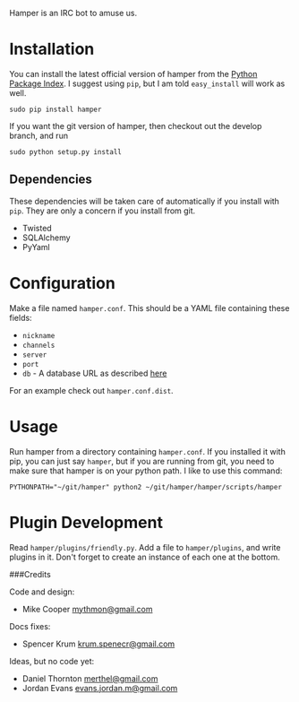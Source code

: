 Hamper is an IRC bot to amuse us.


Installation
============
You can install the latest official version of hamper from the [Python Package
Index][pypi]. I suggest using `pip`, but I am told `easy_install` will work as
well.

    sudo pip install hamper

If you want the git version of hamper, then checkout out the develop branch,
and run

    sudo python setup.py install

[pypi]: http://pypi.python.org/pypi

Dependencies
------------
These dependencies will be taken care of automatically if you install with
`pip`. They are only a concern if you install from git.

-   Twisted
-   SQLAlchemy
-   PyYaml

Configuration
=============
Make a file named `hamper.conf`. This should be a YAML file containing these
fields:

-   `nickname`
-   `channels`
-   `server`
-   `port`
-   `db` - A database URL as described [here][dburl]

For an example check out `hamper.conf.dist`.

[dburl]: http://www.sqlalchemy.org/docs/core/engines.html#sqlalchemy.create_engine

Usage
=====
Run hamper from a directory containing `hamper.conf`. If you installed it with
pip, you can just say `hamper`, but if you are running from git, you need to
make sure that hamper is on your python path. I like to use this command:

    PYTHONPATH="~/git/hamper" python2 ~/git/hamper/hamper/scripts/hamper
    
Plugin Development
==================
Read `hamper/plugins/friendly.py`. Add a file to `hamper/plugins`, and write
plugins in it. Don't forget to create an instance of each one at the bottom.

###Credits

Code and design:

-   Mike Cooper <mythmon@gmail.com>

Docs fixes:

-   Spencer Krum <krum.spenecr@gmail.com>

Ideas, but no code yet:

-   Daniel Thornton <merthel@gmail.com>
-   Jordan Evans <evans.jordan.m@gmail.com>
